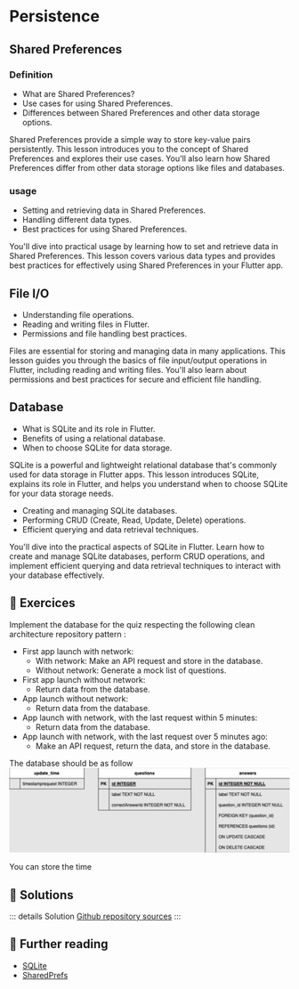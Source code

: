 # Persistence 

## Shared Preferences 

### Definition

- What are Shared Preferences?
- Use cases for using Shared Preferences.
- Differences between Shared Preferences and other data storage options.

Shared Preferences provide a simple way to store key-value pairs persistently. This lesson introduces you to the concept of Shared Preferences and explores their use cases. You'll also learn how Shared Preferences differ from other data storage options like files and databases.

### usage

- Setting and retrieving data in Shared Preferences.
- Handling different data types.
- Best practices for using Shared Preferences.

You'll dive into practical usage by learning how to set and retrieve data in Shared Preferences. This lesson covers various data types and provides best practices for effectively using Shared Preferences in your Flutter app.

##  File I/O 

- Understanding file operations.
- Reading and writing files in Flutter.
- Permissions and file handling best practices.

Files are essential for storing and managing data in many applications. This lesson guides you through the basics of file input/output operations in Flutter, including reading and writing files. You'll also learn about permissions and best practices for secure and efficient file handling.

##  Database

- What is SQLite and its role in Flutter.
- Benefits of using a relational database.
- When to choose SQLite for data storage.

SQLite is a powerful and lightweight relational database that's commonly used for data storage in Flutter apps. This lesson introduces SQLite, explains its role in Flutter, and helps you understand when to choose SQLite for your data storage needs.

- Creating and managing SQLite databases.
- Performing CRUD (Create, Read, Update, Delete) operations.
- Efficient querying and data retrieval techniques.

You'll dive into the practical aspects of SQLite in Flutter. Learn how to create and manage SQLite databases, perform CRUD operations, and implement efficient querying and data retrieval techniques to interact with your database effectively.

## 🧪 Exercices 

Implement the database for the quiz respecting the following clean architecture repository pattern : 

* First app launch with network: 
   - With network: Make an API request and store in the database.
   - Without network: Generate a mock list of questions.
* First app launch without network:
   - Return data from the database.
* App launch without network:
   - Return data from the database.
* App launch with network, with the last request within 5 minutes:
   - Return data from the database.
* App launch with network, with the last request over 5 minutes ago:
  - Make an API request, return the data, and store in the database.

The database should be as follow
![Quiz Database](../assets/images/bdd.png)

You can store the time 

## 🎯 Solutions

::: details Solution
[Github repository sources](https://github.com/gbrah/learning-src-2023-flutter)
:::

## 📖 Further reading

- [SQLite](https://docs.flutter.dev/cookbook/persistence/sqlite)
- [SharedPrefs](https://docs.flutter.dev/cookbook/persistence/key-value)